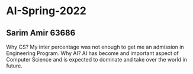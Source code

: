 # AI-Spring-2022
## Sarim Amir 63686
Why CS?
My inter percentage was not enough to get me an admission in Engineering Program.
Why AI?
AI has become and important aspect of Computer Science and is expected to dominate and take over the world in future.
